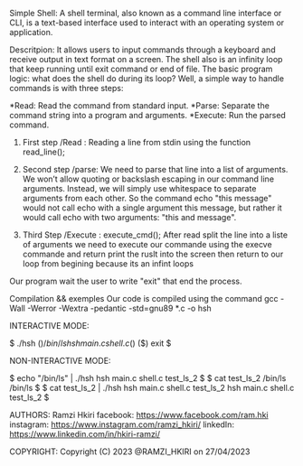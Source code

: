 Simple Shell:
 A shell terminal, also known as a command line interface or CLI, is a text-based interface used to interact with an operating system or application.

Descritpion:
 It allows users to input commands through a keyboard and receive output in text format on a screen.
The shell also is an infinity loop that keep running until exit command or end of file.
The basic program logic: what does the shell do during its loop? Well, a simple way to handle commands is with three steps:

*Read: Read the command from standard input.
*Parse: Separate the command string into a program and arguments.
*Execute: Run the parsed command.

1) First step /Read :
	Reading a line from stdin using the function read_line();

2) Second step /parse:
	We need to parse that line into a list of arguments.
	We won’t allow quoting or backslash escaping in our command line arguments. Instead, we will simply use whitespace to separate arguments from each other. So the command echo "this message" would not call echo with a single argument this message, but rather it would call echo with two arguments: "this and message".

3) Third Step /Execute : execute_cmd();
	After read  split the line into a liste of arguments we need to execute our commande using the execve commande and return print the ruslt into the screen then return to our loop from begining because its an infint loops 

Our program wait the user to write "exit" that end the process.

Compilation && exemples
 Our code is compiled using the command
	gcc -Wall -Werror -Wextra -pedantic -std=gnu89 *.c -o hsh

INTERACTIVE MODE:

$ ./hsh
($) /bin/ls
hsh main.c shell.c
($)
($) exit
$

NON-INTERACTIVE MODE:

$ echo "/bin/ls" | ./hsh
hsh main.c shell.c test_ls_2
$
$ cat test_ls_2
/bin/ls
/bin/ls
$
$ cat test_ls_2 | ./hsh
hsh main.c shell.c test_ls_2
hsh main.c shell.c test_ls_2
$

AUTHORS:
Ramzi Hkiri
facebook: https://www.facebook.com/ram.hki
instagram: https://www.instagram.com/ramzi_hkiri/
linkedIn: https://www.linkedin.com/in/hkiri-ramzi/

COPYRIGHT:
Copyright (C) 2023 @RAMZI_HKIRI on 27/04/2023
